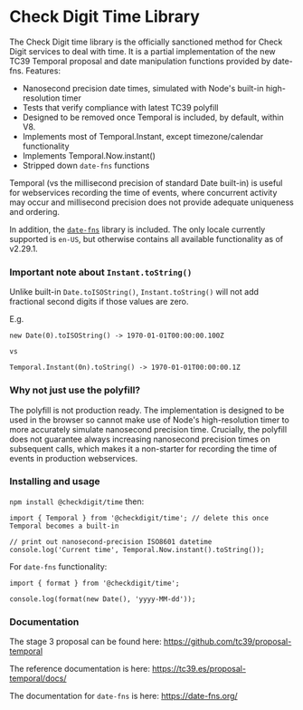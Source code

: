 # Check Digit Time Library

The Check Digit time library is the officially sanctioned method for Check Digit services to deal with time. It is a partial implementation of the new TC39 Temporal proposal
and date manipulation functions provided by date-fns. Features:

- Nanosecond precision date times, simulated with Node's built-in high-resolution timer
- Tests that verify compliance with latest TC39 polyfill
- Designed to be removed once Temporal is included, by default, within V8.
- Implements most of Temporal.Instant, except timezone/calendar functionality
- Implements Temporal.Now.instant()
- Stripped down `date-fns` functions

Temporal (vs the millisecond precision of standard Date built-in) is useful for webservices recording the time of events, where concurrent activity may occur and millisecond precision does not provide adequate uniqueness and ordering.

In addition, the [`date-fns`](https://date-fns.org) library is included. The only locale currently supported is `en-US`, but otherwise contains all
available functionality as of v2.29.1.

### Important note about `Instant.toString()`

Unlike built-in `Date.toISOString()`, `Instant.toString()` will not add fractional second digits if those values are zero.

E.g.

```
new Date(0).toISOString() -> 1970-01-01T00:00:00.100Z

vs

Temporal.Instant(0n).toString() -> 1970-01-01T00:00:00.1Z
```

### Why not just use the polyfill?

The polyfill is not production ready. The implementation is designed to be used in the browser so cannot make use of Node's high-resolution timer to more accurately simulate nanosecond precision time. Crucially, the polyfill does not guarantee always increasing nanosecond precision times on subsequent calls, which makes it a non-starter for recording the time of events in production webservices.

### Installing and usage

`npm install @checkdigit/time` then:

```
import { Temporal } from '@checkdigit/time'; // delete this once Temporal becomes a built-in

// print out nanosecond-precision ISO8601 datetime
console.log('Current time', Temporal.Now.instant().toString());
```

For `date-fns` functionality:

```
import { format } from '@checkdigit/time';

console.log(format(new Date(), 'yyyy-MM-dd'));
```

### Documentation

The stage 3 proposal can be found here: https://github.com/tc39/proposal-temporal

The reference documentation is here: https://tc39.es/proposal-temporal/docs/

The documentation for `date-fns` is here: https://date-fns.org/
